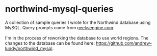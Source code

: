 # northwind-mysql-queries
A collection of sample queries I wrote for the Northwind database using MySQL. Query prompts come from [geeksengine.com](https://www.geeksengine.com/database/problem-solving/northwind-queries-part-1.php). <br><br>
I'm in the process of reworking the database to use world regions. The changes to the database can be found here: https://github.com/andrew-lundy/northwind_mysql.